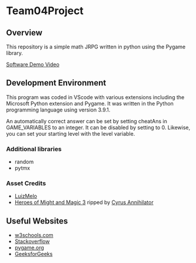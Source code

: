 # Team04Project
## Overview

This repository is a simple math JRPG written in python using the Pygame library.

[Software Demo Video]()

## Development Environment

This program was coded in VScode with various extensions including the Microsoft Python extension and Pygame. It was written in the Python programming language using version 3.9.1.

An automatically correct answer can be set by setting cheatAns in GAME_VARIABLES to an integer. It can be disabled by setting to 0. Likewise, you can set your starting level with the level variable.

### Additional libraries
* random
* pytmx

### Asset Credits
* [LuizMelo](https://luizmelo.itch.io/monsters-creatures-fantasy)
* [Heroes of Might and Magic 3](https://www.spriters-resource.com/pc_computer/heroes3/sheet/44993/) ripped by [Cyrus Annihilator](https://www.spriters-resource.com/submitter/Cyrus+Annihilator/)

## Useful Websites

* [w3schools.com](https://www.w3schools.com/python/)
* [Stackoverflow](https://stackoverflow.com/questions/tagged/python)
* [pygame.org](https://www.pygame.org/docs/)
* [GeeksforGeeks](https://www.geeksforgeeks.org/tag/python-pygame/)